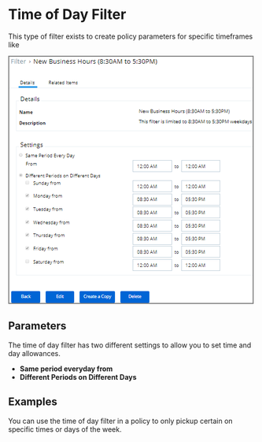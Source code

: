 [title]: # (Time of Day Filter)
[tags]: # (filter types)
[priority]: # (2)
# Time of Day Filter

This type of filter exists to create policy parameters for specific timeframes like 

![time of day filter](images/time-of-day-filter.png)

## Parameters
The time of day filter has two different settings to allow you to set time and day allowances.
* __Same period everyday from__ 
* __Different Periods on Different Days__

## Examples
You can use the time of day filter in a policy to only pickup certain on specific times or days of the week.
